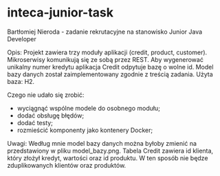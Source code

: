 # inteca-junior-task
Bartłomiej Nieroda - zadanie rekrutacyjne na stanowisko Junior Java Developer

Opis:
Projekt zawiera trzy moduły aplikacji (credit, product, customer).
Mikroserwisy komunikują się ze sobą przez REST.
Aby wygenerować unikalny numer kredytu aplikacja Credit odpytuje bazę o wolne id.
Model bazy danych został zaimplementowany zgodnie z treścią zadania.
Użyta baza: H2.

Czego nie udało się zrobić:
- wyciągnąć wspólne modele do osobnego modułu;
- dodać obsługę błędów;
- dodać testy;
- rozmieścić komponenty jako kontenery Docker;

Uwagi:
Według mnie model bazy danych można byłoby zmienić na przedstawiony w pliku model_bazy.png. Tabela Credit zawiera id klienta, który złożył kredyt, wartości oraz id produktu. W ten sposób nie będze zduplikowanych klientów oraz produktów.
